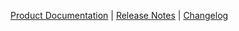 [Product Documentation](https://kualico.atlassian.net/wiki/display/FINDOC/Kuali+Financials+Documentation) | [Release Notes](https://drive.google.com/drive/folders/0B5IDPi_9SmL1eHhERGplbUk1c00) | [Changelog](https://github.com/KualiCo/financials/blob/master/CHANGELOG.txt?raw=true)
